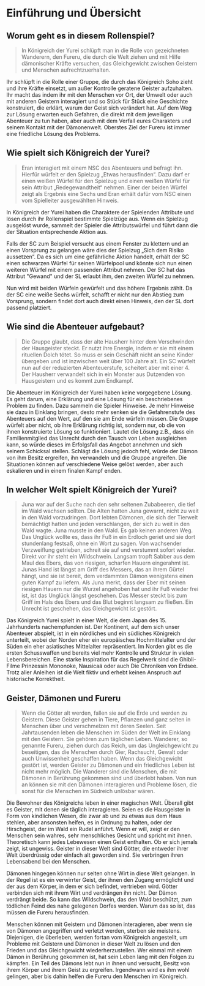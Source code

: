 # Einführung und Übersicht

## Worum geht es in diesem Rollenspiel?

> In Königreich der Yurei schlüpft man in die Rolle von gezeichneten Wanderern, den Fureru, die durch die Welt ziehen und mit Hilfe dämonischer Kräfte versuchen, das Gleichgewicht zwischen Geistern und Menschen aufrechtzuerhalten.

Ihr schlüpft in die Rolle einer Gruppe, die durch das Königreich Soho zieht und ihre Kräfte einsetzt, um außer Kontrolle geratene Geister aufzuhalten. Ihr macht das indem ihr mit den Menschen vor Ort, der Umwelt oder auch mit anderen Geistern interagiert und so Stück für Stück eine Geschichte konstruiert, die erklärt, warum der Geist sich verändert hat. Auf dem Weg zur Lösung erwarten euch Gefahren, die direkt mit dem jeweiligen Abenteuer zu tun haben, aber auch mit dem Verfall eures Charakters und seinem Kontakt mit der Dämonenwelt. Oberstes Ziel der Fureru ist immer eine friedliche Lösung des Problems.

## Wie spielt sich Königreich der Yurei?

> Eran interagiert mit einem NSC des Abenteuers und befragt ihn. Hierfür würfelt er den Spielzug „Etwas herausfinden“. Dazu darf er einen weißen Würfel für den Spielzug und einen weißen Würfel für sein Attribut „Redegewandtheit“ nehmen. Einer der beiden Würfel zeigt als Ergebnis eine Sechs und Eran erhält dafür vom NSC einen vom Spielleiter ausgewählten Hinweis.

In Königreich der Yurei haben die Charaktere der Spielenden Attribute und lösen durch ihr Rollenspiel bestimmte Spielzüge aus. Wenn ein Spielzug ausgelöst wurde, sammelt der Spieler die Attributswürfel und führt dann die der Situation entsprechende Aktion aus.

Falls der SC zum Beispiel versucht aus einem Fenster zu klettern und an einen Vorsprung zu gelangen wäre dies der Spielzug „Sich dem Risiko aussetzen“. Da es sich um eine gefährliche Aktion handelt, erhält der SC einen schwarzen Würfel für seinen Würfelpool und könnte sich nun einen weiteren Würfel mit einem passenden Attribut nehmen. Der SC hat das Attribut "Gewand" und der SL erlaubt ihm, den zweiten Würfel zu nehmen. 

Nun wird mit beiden Würfeln gewürfelt und das höhere Ergebnis zählt. Da der SC eine weiße Sechs würfelt, schafft er nicht nur den Abstieg zum Vorsprung, sondern findet dort auch direkt einen Hinweis, den der SL dort passend platziert.

## Wie sind die Abenteuer aufgebaut?

> Die Gruppe glaubt, dass der alte Hausherr hinter dem Verschwinden der Hausgeister steckt. Er nutzt ihre Energie, indem er sie mit einem rituellen Dolch tötet. So muss er sein Geschäft nicht an seine Kinder übergeben und ist inzwischen weit über 100 Jahre alt. Ein SC würfelt nun auf der reduzierten Abenteuerstufe, scheitert aber mit einer 4. Der Hausherr verwandelt sich in ein Monster aus Dutzenden von Hausgeistern und es kommt zum Endkampf.

Die Abenteuer im Königreich der Yurei haben keine vorgegebene Lösung. Es geht darum, eine Erklärung und eine Lösung für ein beschriebenes Problem zu finden. Dazu sammeln die Spieler Hinweise. Je mehr Hinweise sie dazu in Einklang bringen, desto mehr senken sie die Gefahrenstufe des Abenteuers auf den Wert, auf den sie am Ende würfeln müssen. Die Gruppe würfelt aber nicht, ob ihre Erklärung richtig ist, sondern nur, ob die von ihnen konstruierte Lösung so funktioniert. Lautet die Lösung z.B., dass ein Familienmitglied das Unrecht durch den Tausch von Leben ausgleichen kann, so würde dieses im Erfolgsfall das Angebot annehmen und sich seinem Schicksal stellen. Schlägt die Lösung jedoch fehl, würde der Dämon von ihm Besitz ergreifen, ihn verwandeln und die Gruppe angreifen. Die Situationen können auf verschiedene Weise gelöst werden, aber auch eskalieren und in einem finalen Kampf enden.

## In welcher Welt spielt Königreich der Yurei?

> Juna war auf der Suche nach den sehr seltenen Zubabeeren, die tief im Wald wachsen sollten. Die Alten hatten Juna gewarnt, nicht zu weit in den Wald vorzudringen. Dort lebten Dämonen, die sich der Tierwelt bemächtigt hatten und jeden verschlangen, der sich zu weit in den Wald wagte. Juna musste in den Wald. Es gab keinen anderen Weg. Das Unglück wollte es, dass ihr Fuß in ein Erdloch geriet und sie dort stundenlang festsaß, ohne ein Wort zu sagen. Von wachsender Verzweiflung getrieben, schreit sie auf und verstummt sofort wieder. Direkt vor ihr steht ein Wildschwein. Langsam tropft Sabber aus dem Maul des Ebers, das von riesigen, scharfen Hauern eingerahmt ist. Junas Hand ist längst am Griff des Messers, das an ihrem Gürtel hängt, und sie ist bereit, dem verdammten Dämon wenigstens einen guten Kampf zu liefern. Als Juna merkt, dass der Eber mit seinen riesigen Hauern nur die Wurzel angehoben hat und ihr Fuß wieder frei ist, ist das Unglück längst geschehen. Das Messer steckt bis zum Griff im Hals des Ebers und das Blut beginnt langsam zu fließen. Ein Unrecht ist geschehen, das Gleichgewicht ist gestört.

Das Königreich Yurei spielt in einer Welt, die dem Japan des 15. Jahrhunderts nachempfunden ist. Der Kontinent, auf dem sich unser Abenteuer abspielt, ist in ein nördliches und ein südliches Königreich unterteilt, wobei der Norden eher ein europäisches Hochmittelalter und der Süden ein eher asiatisches Mittelalter repräsentiert. Im Norden gibt es die ersten Schusswaffen und bereits viel mehr Kontrolle und Struktur in vielen Lebensbereichen. Eine starke Inspiration für das Regelwerk sind die Ghibli-Filme Prinzessin Mononoke, Nausicaä oder auch Die Chroniken von Erdsee. Trotz aller Anleihen ist die Welt fiktiv und erhebt keinen Anspruch auf historische Korrektheit.

## Geister, Dämonen und Fureru

> Wenn die Götter alt werden, fallen sie auf die Erde und werden zu Geistern. Diese Geister gehen in Tiere, Pflanzen und ganz selten in Menschen über und verschmelzen mit deren Seelen. Seit Jahrtausenden leben die Menschen im Süden der Welt im Einklang mit den Geistern. Sie gehören zum täglichen Leben. Wanderer, so genannte Fureru, ziehen durch das Reich, um das Ungleichgewicht zu beseitigen, das die Menschen durch Gier, Rachsucht, Gewalt oder auch Unwissenheit geschaffen haben. Wenn das Gleichgewicht gestört ist, werden Geister zu Dämonen und ein friedliches Leben ist nicht mehr möglich. Die Wanderer sind die Menschen, die mit Dämonen in Berührung gekommen sind und überlebt haben. Von nun an können sie mit den Dämonen interagieren und Probleme lösen, die sonst für die Menschen im Südreich unlösbar wären.

Die Bewohner des Königreichs leben in einer magischen Welt. Überall gibt es Geister, mit denen sie täglich interagieren. Seien es die Hausgeister in Form von kindlichen Wesen, die zwar ab und zu etwas aus dem Haus stehlen, aber ansonsten helfen, es in Ordnung zu halten, oder der Hirschgeist, der im Wald ein Rudel anführt. Wenn er will, zeigt er den Menschen sein wahres, sehr menschliches Gesicht und spricht mit ihnen. Theoretisch kann jedes Lebewesen einen Geist enthalten. Ob er sich jemals zeigt, ist ungewiss. Geister in dieser Welt sind Götter, die entweder ihrer Welt überdrüssig oder einfach alt geworden sind. Sie verbringen ihren Lebensabend bei den Menschen. 

Dämonen hingegen können nur selten ohne Wirt in diese Welt gelangen. In der Regel ist es ein verwirrter Geist, der ihnen den Zugang ermöglicht und der aus dem Körper, in dem er sich befindet, vertrieben wird. Götter verbinden sich mit ihrem Wirt und verdrängen ihn nicht. Der Dämon verdrängt beide. So kann das Wildschwein, das den Wald beschützt, zum tödlichen Feind des nahe gelegenen Dorfes werden. Warum das so ist, das müssen die Fureru herausfinden. 

Menschen können mit Geistern und Dämonen interagieren, aber wenn sie von Dämonen angegriffen und verletzt werden, sterben sie meistens. Diejenigen, die überleben, werden fortan vom Königreich angestellt, um Probleme mit Geistern und Dämonen in dieser Welt zu lösen und den Frieden und das Gleichgewicht wiederherzustellen. Wer einmal mit einem Dämon in Berührung gekommen ist, hat sein Leben lang mit den Folgen zu kämpfen. Ein Teil des Dämons lebt nun in ihnen und versucht, Besitz von ihrem Körper und ihrem Geist zu ergreifen. Irgendwann wird es ihm wohl gelingen, aber bis dahin helfen die Fureru den Menschen im Königreich.


